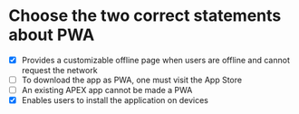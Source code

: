 # Choose the two correct statements about PWA

- [x] Provides a customizable offline page when users are offline and cannot request the network
- [ ] To download the app as PWA, one must visit the App Store
- [ ] An existing APEX app cannot be made a PWA
- [x] Enables users to install the application on devices
